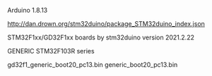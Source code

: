 Arduino 1.8.13

http://dan.drown.org/stm32duino/package_STM32duino_index.json

STM32F1xx/GD32F1xx boards 
by stm32duino version 2021.2.22

  GENERIC STM32F103R series

  gd32f1_generic_boot20_pc13.bin
  generic_boot20_pc13.bin
  
  